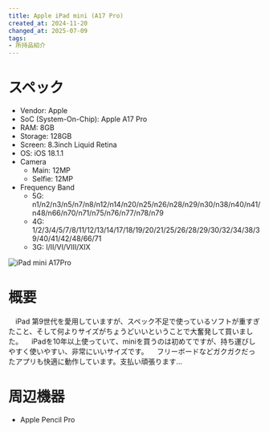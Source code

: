 ```yaml
---
title: Apple iPad mini (A17 Pro)
created_at: 2024-11-20
changed_at: 2025-07-09
tags:
- 所持品紹介
---
```


# スペック
- Vendor: Apple
- SoC (System-On-Chip): Apple A17 Pro
- RAM: 8GB
- Storage: 128GB
- Screen: 8.3inch Liquid Retina
- OS: iOS 18.1.1
- Camera
  - Main: 12MP
  - Selfie: 12MP
- Frequency Band
  - 5G: n1/n2/n3/n5/n7/n8/n12/n14/n20/n25/n26/n28/n29/n30/n38/n40/n41/n48/n66/n70/n71/n75/n76/n77/n78/n79
  - 4G: 1/2/3/4/5/7/8/11/12/13/14/17/18/19/20/21/25/26/28/29/30/32/34/38/39/40/41/42/48/66/71
  - 3G: I/II/VI/VIII/XIX
  
![iPad mini A17Pro](https://media.misskeyusercontent.jp/io/6fbe6e13-bbdc-4be0-b229-e3d9cc9d5f5c.jpg)

# 概要
　iPad 第9世代を愛用していますが、スペック不足で使っているソフトが重すぎたこと、そして何よりサイズがちょうどいいということで大奮発して買いました。
　iPadを10年以上使っていて、miniを買うのは初めてですが、持ち運びしやすく使いやすい、非常にいいサイズです。
　フリーボードなどガクガクだったアプリも快適に動作しています。支払い頑張ります…

# 周辺機器
- Apple Pencil Pro